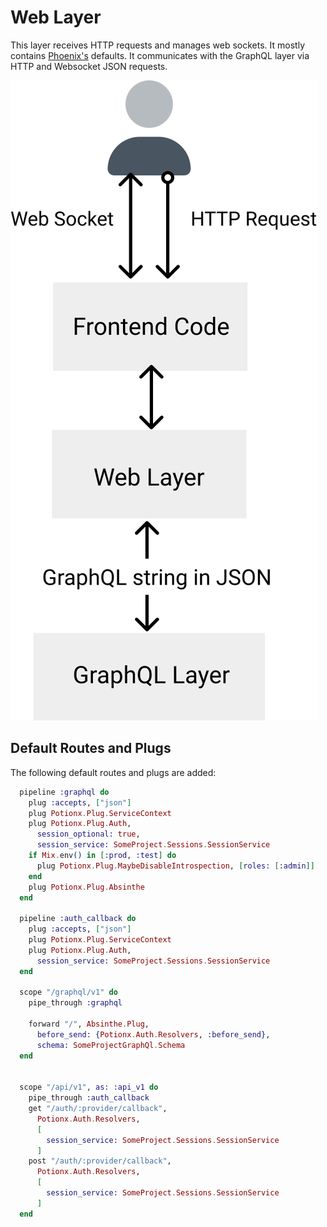 # Web Layer
This layer receives HTTP requests and manages web sockets. It mostly contains [Phoenix's](https://www.phoenixframework.org/) defaults. It communicates with the GraphQL layer via HTTP and Websocket JSON requests.

![architecture](./web-layer.svg)


## Default Routes and Plugs
The following default routes and plugs are added:

```elixir
  pipeline :graphql do
    plug :accepts, ["json"]
    plug Potionx.Plug.ServiceContext
    plug Potionx.Plug.Auth,
      session_optional: true,
      session_service: SomeProject.Sessions.SessionService
    if Mix.env() in [:prod, :test] do
      plug Potionx.Plug.MaybeDisableIntrospection, [roles: [:admin]]
    end
    plug Potionx.Plug.Absinthe
  end

  pipeline :auth_callback do
    plug :accepts, ["json"]
    plug Potionx.Plug.ServiceContext
    plug Potionx.Plug.Auth,
      session_service: SomeProject.Sessions.SessionService
  end

  scope "/graphql/v1" do
    pipe_through :graphql

    forward "/", Absinthe.Plug,
      before_send: {Potionx.Auth.Resolvers, :before_send},
      schema: SomeProjectGraphQl.Schema
  end


  scope "/api/v1", as: :api_v1 do
    pipe_through :auth_callback
    get "/auth/:provider/callback",
      Potionx.Auth.Resolvers,
      [
        session_service: SomeProject.Sessions.SessionService
      ]
    post "/auth/:provider/callback",
      Potionx.Auth.Resolvers,
      [
        session_service: SomeProject.Sessions.SessionService
      ]
  end

```